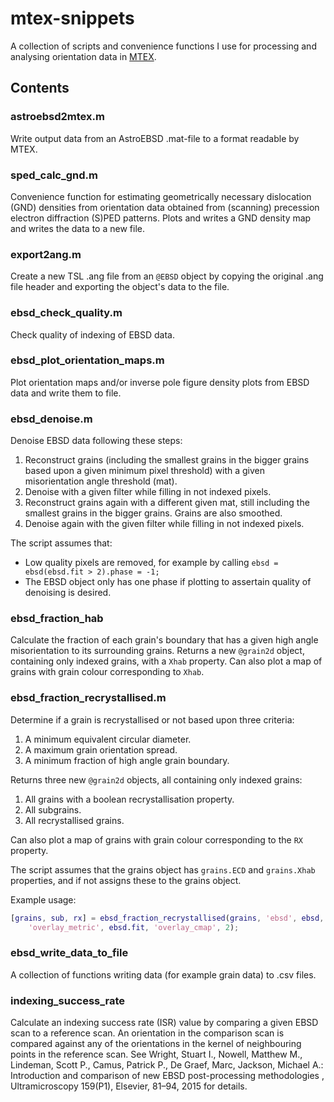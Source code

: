 # mtex-snippets

A collection of scripts and convenience functions I use for processing and analysing orientation data in [MTEX](https://mtex-toolbox.github.io/).

## Contents

### astroebsd2mtex.m

Write output data from an AstroEBSD .mat-file to a format readable by MTEX.

### sped_calc_gnd.m

Convenience function for estimating geometrically necessary dislocation (GND) densities from orientation data obtained from (scanning) precession electron diffraction (S)PED patterns. Plots and writes a GND density map and writes the data to a new file.

### export2ang.m

Create a new TSL .ang file from an `@EBSD` object by copying the original .ang file header and exporting the object's data to the file.

### ebsd_check_quality.m

Check quality of indexing of EBSD data.

### ebsd_plot_orientation_maps.m

Plot orientation maps and/or inverse pole figure density plots from EBSD data and write them to file.

### ebsd_denoise.m

Denoise EBSD data following these steps:
  1. Reconstruct grains (including the smallest grains in the bigger grains based upon a given minimum pixel threshold) with a given misorientation angle threshold (mat).
  2. Denoise with a given filter while filling in not indexed pixels.
  3. Reconstruct grains again with a different given mat, still including the smallest grains in the bigger grains. Grains are also smoothed.
  4. Denoise again with the given filter while filling in not indexed pixels.

The script assumes that:
  * Low quality pixels are removed, for example by calling `ebsd = ebsd(ebsd.fit > 2).phase = -1;`
  * The EBSD object only has one phase if plotting to assertain quality of denoising is desired.

### ebsd_fraction_hab

Calculate the fraction of each grain's boundary that has a given high angle misorientation to its surrounding grains. Returns a new `@grain2d` object, containing only indexed grains, with a `Xhab` property. Can also plot a map of grains with grain colour corresponding to `Xhab`.

### ebsd_fraction_recrystallised.m

Determine if a grain is recrystallised or not based upon three criteria:
  1. A minimum equivalent circular diameter.
  2. A maximum grain orientation spread.
  3. A minimum fraction of high angle grain boundary.

Returns three new `@grain2d` objects, all containing only indexed grains:
  1. All grains with a boolean recrystallisation property.
  2. All subgrains.
  3. All recrystallised grains.

Can also plot a map of grains with grain colour corresponding to the `RX` property.

The script assumes that the grains object has `grains.ECD` and `grains.Xhab` properties, and if not assigns these to the grains object.

Example usage:

```matlab
[grains, sub, rx] = ebsd_fraction_recrystallised(grains, 'ebsd', ebsd,...
    'overlay_metric', ebsd.fit, 'overlay_cmap', 2);
```

### ebsd_write_data_to_file

A collection of functions writing data (for example grain data) to .csv files.

### indexing_success_rate

Calculate an indexing success rate (ISR) value by comparing a given EBSD scan to a reference scan. An orientation in the comparison scan is compared against any of the orientations in the kernel of neighbouring points in the reference scan. See Wright, Stuart I., Nowell, Matthew M., Lindeman, Scott P., Camus, Patrick P., De Graef, Marc, Jackson, Michael A.: Introduction and comparison of new EBSD post-processing methodologies , Ultramicroscopy 159(P1), Elsevier, 81–94, 2015 for details.
